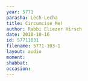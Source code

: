 ```yaml
---
year: 5771
parasha: Lech-Lecha
title: Circumcise Me!
author: Rabbi Eliezer Hirsch
date: 2010-10-16
id: 57711031
filename: 5771-103-1
layout: audio
moment: 
shabbat: 
occasion: 
---
```

